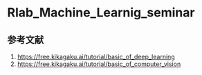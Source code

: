 # Rlab_Machine_Learnig_seminar
## 参考文献
1. https://free.kikagaku.ai/tutorial/basic_of_deep_learning
2. https://free.kikagaku.ai/tutorial/basic_of_computer_vision
